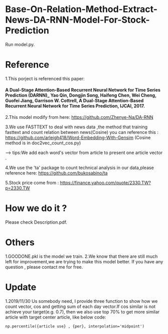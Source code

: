 # Base-On-Relation-Method-Extract-News-DA-RNN-Model-For-Stock-Prediction


Run model.py.

# Reference
1.This porject is referenced this paper:
#### A Dual-Stage Attention-Based Recurrent Neural Network for Time Series Prediction (DARNN)_ Yao Qin, Dongjin Song, Haifeng Chen, Wei Cheng, Guofei Jiang, Garrison W. Cottrell, A Dual-Stage Attention-Based Recurrent Neural Network for Time Series Prediction, IJCAI, 2017.

2.This model modify from here:  https://github.com/Zhenye-Na/DA-RNN

3.We use FASTTEXT to deal with news data ,the method that training fasttext and count relation between news(Cosine) you can reference this   : https://github.com/arleigh418/Word-Embedding-With-Gensim   (Cosine method is in doc2vec_count_cos.py)

--> tips:We add each word's vector from article to present one article vector .

4.We use the 'ta' package to count technical analysis in our data,please reference here: https://github.com/bukosabino/ta

5.Stock price come from : https://finance.yahoo.com/quote/2330.TW?p=2330.TW

# How we do it ? 
Please check Description.pdf.

# Others

1.GOODONE.pkl is the model we train.
2.We know that there are still much left for improvement,we are trying to make this model better. If you have any question , please contact me for free.

# Update
1.2019/11/30 Us somebody need, I provide three function to show how we count vector, cos and getting sum of each day vector.If cos similar is not achieve your target(e.g. 0.7), then we also use top 70% to get more similar article with target center article, like below code:
```
np.percentile({article use} , {per}, interpolation='midpoint')
```
